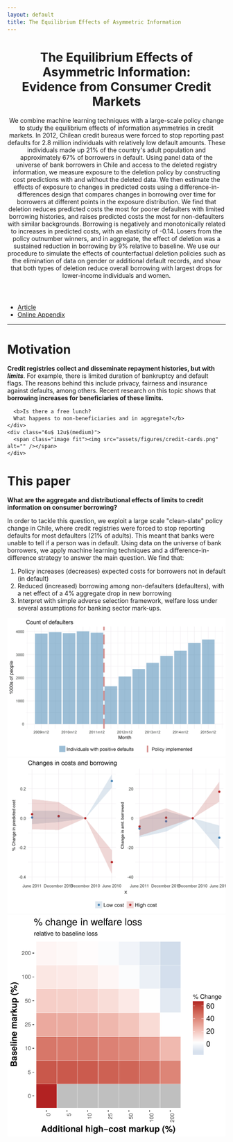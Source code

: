 ```yaml
---
layout: default
title: The Equilibrium Effects of Asymmetric Information
---
```


<header>
<h1>The Equilibrium Effects of Asymmetric Information:<br />
Evidence from Consumer Credit Markets</h1>
<p>We combine machine learning techniques with a large-scale policy change to study the equilibrium effects of information asymmetries in credit markets. In 2012, Chilean credit bureaus were forced to stop reporting past defaults for 2.8 million individuals with relatively low default amounts. These individuals made up 21% of the country's adult population and approximately 67% of borrowers in default. Using panel data of the universe of bank borrowers in Chile and access to the deleted registry information, we measure exposure to the deletion policy by constructing cost predictions with and without the deleted data. We then estimate the effects of exposure to changes in predicted costs using a difference-in-differences design that compares changes in borrowing over time for borrowers at different points in the exposure distribution. We find that deletion reduces predicted costs the most for poorer defaulters with limited borrowing histories, and raises predicted costs the most for non-defaulters with similar backgrounds. Borrowing is negatively and monotonically related to increases in predicted costs, with an elasticity of -0.14. Losers from the policy outnumber winners, and in aggregate, the effect of deletion was a sustained reduction in borrowing by 9% relative to baseline. We use our procedure to simulate the effects of counterfactual deletion policies such as the elimination of data on gender or additional default records, and show that both types of deletion reduce overall borrowing with largest drops for lower-income individuals and women.</p>
</header>

<ul class="actions fit">
<li><a href="http://faculty.chicagobooth.edu/seth.zimmerman/research/papers/LNOZ_2017_06_15.pdf" class="button special fit">Article</a></li>
<li><a href="http://faculty.chicagobooth.edu/seth.zimmerman/research/papers/LNOZ_Online_Appendix.pdf" class="button fit">Online Appendix</a></li>
</ul>

<hr>


# Motivation

<section>
  <div class="row">
    <div class="6u 12u$(medium)">
      <p><b>Credit registries collect and disseminate repayment histories, but with <i>limits</i></b>. For example, there is limited duration of bankruptcy and default flags.
      The reasons behind this include privacy, fairness and insurance against defaults, among others.
      Recent research on this topic shows that <b>borrowing increases for beneficiaries of these limits.</b></p>

      <b>Is there a free lunch?
      What happens to non-beneficiaries and in aggregate?</b>
    </div>
    <div class="6u$ 12u$(medium)">
      <span class="image fit"><img src="assets/figures/credit-cards.png" alt="" /></span>
    </div>
  </div>
</section>


# This paper

**What are the aggregate and distributional effects of limits to credit information on consumer borrowing?**

In order to tackle this question, we exploit a large scale "clean-slate" policy change in Chile, where credit registries were forced to stop reporting defaults for most defaulters (21% of adults).
This meant that banks were unable to tell if a person was in default.
Using data on the universe of bank borrowers, we apply machine learning techniques and a difference-in-difference strategy to answer the main question.
We find that:

<ol>
<li>Policy increases (decreases) expected costs for borrowers not in default (in default)</li>
<li>Reduced (increased) borrowing among non-defaulters (defaulters), with a net effect of a 4% aggregate drop in new borrowing</li>
<li>Interpret with simple adverse selection framework, welfare loss under several assumptions for banking sector mark-ups.</li>
</ol>

<div class="box alt">
<div class="row uniform">
<div class="4u"><span class="image fit"><img src="assets/figures/count-of-defaulters.png" alt="" /></span></div>
<div class="4u"><span class="image fit"><img src="assets/figures/dif-in-dif.png" alt="" /></span></div>
<div class="4u$"><span class="image fit"><img src="assets/figures/welfare-loss-heatmap.png" alt="" /></span></div>
</div>
</div>

<!-- # Dive deeper -->

<!-- {% include tiles.html %} -->
